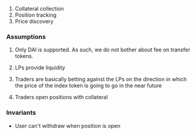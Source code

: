 1. Collateral collection
2. Position tracking
3. Price discovery

### Assumptions

1. Only DAI is supported. As such, we do not bother about fee on transfer tokens.

1. LPs provide liquidity
1. Traders are basically betting against the LPs on the direction in which the price of the index token is going to go in the near future
1. Traders open positions with collateral

### Invariants

-   User can't withdraw when position is open
